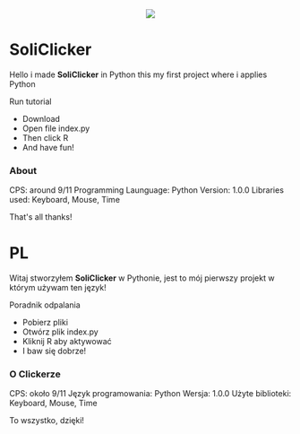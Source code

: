 <center>
  <img src="https://wakatime.com/badge/github/SolindekDev/SoliClicker.svg">
 </center>

# SoliClicker

Hello i made **SoliClicker** in Python this my first project where i applies Python

Run tutorial

* Download
* Open file index.py
* Then click R 
* And have fun!

### About

CPS: around 9/11
Programming Launguage: Python
Version: 1.0.0
Libraries used: Keyboard, Mouse, Time

That's all thanks!

# PL

Witaj stworzyłem **SoliClicker** w Pythonie, jest to mój pierwszy projekt w którym używam ten język!

Poradnik odpalania

* Pobierz pliki
* Otwórz plik index.py
* Kliknij R aby aktywować
* I baw się dobrze!

### O Clickerze

CPS: około 9/11
Język programowania: Python
Wersja: 1.0.0
Użyte biblioteki: Keyboard, Mouse, Time

To wszystko, dzięki!
